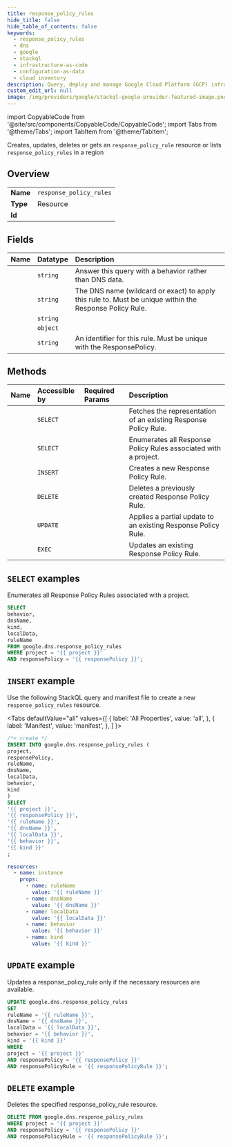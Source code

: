```yaml
---
title: response_policy_rules
hide_title: false
hide_table_of_contents: false
keywords:
  - response_policy_rules
  - dns
  - google
  - stackql
  - infrastructure-as-code
  - configuration-as-data
  - cloud inventory
description: Query, deploy and manage Google Cloud Platform (GCP) infrastructure and resources using SQL
custom_edit_url: null
image: /img/providers/google/stackql-google-provider-featured-image.png
---
```


import CopyableCode from '@site/src/components/CopyableCode/CopyableCode';
import Tabs from '@theme/Tabs';
import TabItem from '@theme/TabItem';

Creates, updates, deletes or gets an <code>response_policy_rule</code> resource or lists <code>response_policy_rules</code> in a region

## Overview
<table><tbody>
<tr><td><b>Name</b></td><td><code>response_policy_rules</code></td></tr>
<tr><td><b>Type</b></td><td>Resource</td></tr>
<tr><td><b>Id</b></td><td><CopyableCode code="google.dns.response_policy_rules" /></td></tr>
</tbody></table>

## Fields
| Name | Datatype | Description |
|:-----|:---------|:------------|
| <CopyableCode code="behavior" /> | `string` | Answer this query with a behavior rather than DNS data. |
| <CopyableCode code="dnsName" /> | `string` | The DNS name (wildcard or exact) to apply this rule to. Must be unique within the Response Policy Rule. |
| <CopyableCode code="kind" /> | `string` |  |
| <CopyableCode code="localData" /> | `object` |  |
| <CopyableCode code="ruleName" /> | `string` | An identifier for this rule. Must be unique with the ResponsePolicy. |

## Methods
| Name | Accessible by | Required Params | Description |
|:-----|:--------------|:----------------|:------------|
| <CopyableCode code="get" /> | `SELECT` | <CopyableCode code="project, responsePolicy, responsePolicyRule" /> | Fetches the representation of an existing Response Policy Rule. |
| <CopyableCode code="list" /> | `SELECT` | <CopyableCode code="project, responsePolicy" /> | Enumerates all Response Policy Rules associated with a project. |
| <CopyableCode code="create" /> | `INSERT` | <CopyableCode code="project, responsePolicy" /> | Creates a new Response Policy Rule. |
| <CopyableCode code="delete" /> | `DELETE` | <CopyableCode code="project, responsePolicy, responsePolicyRule" /> | Deletes a previously created Response Policy Rule. |
| <CopyableCode code="patch" /> | `UPDATE` | <CopyableCode code="project, responsePolicy, responsePolicyRule" /> | Applies a partial update to an existing Response Policy Rule. |
| <CopyableCode code="update" /> | `EXEC` | <CopyableCode code="project, responsePolicy, responsePolicyRule" /> | Updates an existing Response Policy Rule. |

## `SELECT` examples

Enumerates all Response Policy Rules associated with a project.

```sql
SELECT
behavior,
dnsName,
kind,
localData,
ruleName
FROM google.dns.response_policy_rules
WHERE project = '{{ project }}'
AND responsePolicy = '{{ responsePolicy }}'; 
```

## `INSERT` example

Use the following StackQL query and manifest file to create a new <code>response_policy_rules</code> resource.

<Tabs
    defaultValue="all"
    values={[
        { label: 'All Properties', value: 'all', },
        { label: 'Manifest', value: 'manifest', },
    ]
}>
<TabItem value="all">

```sql
/*+ create */
INSERT INTO google.dns.response_policy_rules (
project,
responsePolicy,
ruleName,
dnsName,
localData,
behavior,
kind
)
SELECT 
'{{ project }}',
'{{ responsePolicy }}',
'{{ ruleName }}',
'{{ dnsName }}',
'{{ localData }}',
'{{ behavior }}',
'{{ kind }}'
;
```
</TabItem>
<TabItem value="manifest">

```yaml
resources:
  - name: instance
    props:
      - name: ruleName
        value: '{{ ruleName }}'
      - name: dnsName
        value: '{{ dnsName }}'
      - name: localData
        value: '{{ localData }}'
      - name: behavior
        value: '{{ behavior }}'
      - name: kind
        value: '{{ kind }}'

```
</TabItem>
</Tabs>

## `UPDATE` example

Updates a response_policy_rule only if the necessary resources are available.

```sql
UPDATE google.dns.response_policy_rules
SET 
ruleName = '{{ ruleName }}',
dnsName = '{{ dnsName }}',
localData = '{{ localData }}',
behavior = '{{ behavior }}',
kind = '{{ kind }}'
WHERE 
project = '{{ project }}'
AND responsePolicy = '{{ responsePolicy }}'
AND responsePolicyRule = '{{ responsePolicyRule }}';
```

## `DELETE` example

Deletes the specified response_policy_rule resource.

```sql
DELETE FROM google.dns.response_policy_rules
WHERE project = '{{ project }}'
AND responsePolicy = '{{ responsePolicy }}'
AND responsePolicyRule = '{{ responsePolicyRule }}';
```
